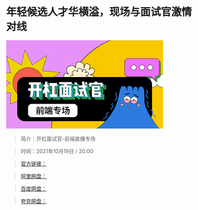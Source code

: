 # 年轻候选人才华横溢，现场与面试官激情对线

![img](../../assets/Cgp9HWFpSD2ASwyfAABubi9sSAA618.png)

> 简介：开杠面试官-前端直播专场

> 时间：2021年10月19日 / 20:00

> [官方链接：]()

> [阿里网盘：]()

> [百度网盘：]()

> [夸克网盘：]()
